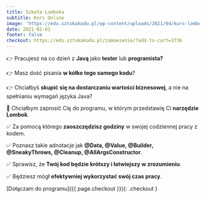 ```yaml
---
title: Szkoła Lomboka
subtitle: Kurs Online
image: 'https://edu.sztukakodu.pl/wp-content/uploads/2021/04/kurs-lomboka.png'
date: 2021-02-01
footer: false
checkout: https://edu.sztukakodu.pl/zamowienie/?add-to-cart=3736
---
```


👉 Pracujesz na co dzień z **Javą** jako **tester** lub **programista?**

👉 Masz dość pisania **w kółko tego samego kodu**?

👉 Chciałbyś **skupić się na dostarczaniu wartości biznesowej**, a nie na spełnianiu wymagań języka Java?

🥳 Chciałbym zaprosić Cię do programu, w którym przedstawię Ci **narzędzie Lombok**.

✅ Za pomocą którego **zaoszczędzisz godziny** w swojej codziennej pracy z kodem.

✅ Poznasz takie adnotacje jak **@Data, @Value, @Builder, @SneakyThrows, @Cleanup, @AllArgsConstructor**.

✅ Sprawisz, że **Twój kod będzie krótszy i łatwiejszy w zrozumieniu**.

✅ Będziesz mógł **efektywniej wykorzystać swój czas pracy**.

[Dołączam do programu]({{ page.checkout }}){: .checkout }
